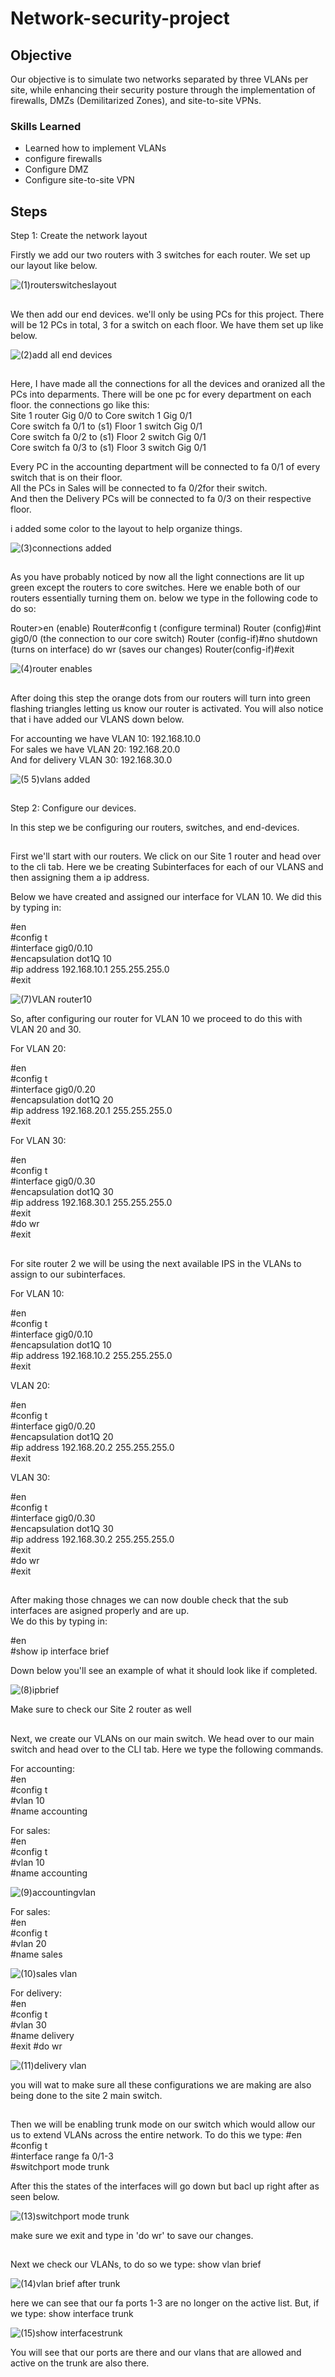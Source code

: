 # Network-security-project

## Objective

Our objective is to simulate two networks separated by three VLANs per site, while enhancing their security posture through the implementation of firewalls, DMZs (Demilitarized Zones), and site-to-site VPNs. 

### Skills Learned

- Learned how to implement VLANs
- configure firewalls
- Configure DMZ
- Configure site-to-site VPN

## Steps

Step 1:
Create the network layout

Firstly we add our two routers with 3 switches for each router. We set up our layout like below.
 
![(1)routerswitcheslayout](https://github.com/user-attachments/assets/855dfab8-c967-434a-8cbb-6ae8581f033b)

##

We then add our end devices. we'll only be using PCs for this project. There will be 12 PCs in total, 3 for a switch on each floor. We have them set up like below.

![(2)add all end devices](https://github.com/user-attachments/assets/90da6bad-c85d-4433-b8a0-25b887320e75)


##

Here, I have made all the connections for all the devices and oranized all the PCs into deparments. There will be one pc for every department on each floor. the connections go like this:<br>
Site 1 router Gig 0/0 to Core switch 1 Gig 0/1<br>
Core switch fa 0/1 to (s1) Floor 1 switch Gig 0/1<br>
Core switch fa 0/2 to (s1) Floor 2 switch Gig 0/1<br>
Core switch fa 0/3 to (s1) Floor 3 switch Gig 0/1<br>

Every PC in the accounting department will be connected to fa 0/1 of every switch that is on their floor.<br>
All the PCs in Sales will be connected to fa 0/2for their switch.<br>
And then the Delivery PCs will be connected to fa 0/3 on their respective floor.

i added some color to the layout to help organize things.

![(3)connections added](https://github.com/user-attachments/assets/1e699768-2e36-41b1-82bd-95d7e006eea1)


##

As you have probably noticed by now all the light connections are lit up green except the routers to core switches. Here we enable both of our routers essentially turning them on. below we type in the following code to do so:

Router>en (enable)
Router#config t (configure terminal)
Router (config)#int gig0/0 (the connection to our core switch)
Router (config-if)#no shutdown (turns on interface) 
do wr (saves our changes)
Router(config-if)#exit 

![(4)router enables](https://github.com/user-attachments/assets/5d944e46-fdc5-4c39-a8d3-aa7e277afe0a)

##

After doing this step the orange dots from our routers will turn into green flashing triangles letting us know our router is activated. You will also notice that i have added our VLANS down below. <BR>

For accounting we have VLAN 10: 192.168.10.0 <BR>
For sales we have VLAN 20: 192.168.20.0<BR>
And for delivery VLAN 30: 192.168.30.0

![(5 5)vlans added](https://github.com/user-attachments/assets/416c9c79-5b8f-4374-b0d8-1a012b623361)


##

Step 2:
Configure our devices.

In this step we be configuring our routers, switches, and end-devices.

##

First we'll start with our routers. We click on our Site 1 router and head over to the cli tab. Here we be creating Subinterfaces for each of our VLANS and then assigning them a ip address.<br>

Below we have created and assigned our interface for VLAN 10. We did this by typing in:

#en<br>
#config t<br>
#interface gig0/0.10<br>
#encapsulation dot1Q 10<br>
#ip address 192.168.10.1 255.255.255.0<br>
#exit

![(7)VLAN router10](https://github.com/user-attachments/assets/dba0d86d-2522-44e8-8f64-c6bce489649d)

So, after configuring our router for VLAN 10 we proceed to do this with VLAN 20 and 30. 

For VLAN 20:

#en<br>
#config t<br>
#interface gig0/0.20<br>
#encapsulation dot1Q 20<br>
#ip address 192.168.20.1 255.255.255.0<br>
#exit

For VLAN 30:

#en<br>
#config t<br>
#interface gig0/0.30<br>
#encapsulation dot1Q 30<br>
#ip address 192.168.30.1 255.255.255.0<br>
#exit<br>
#do wr<br>
#exit

## 

For site router 2 we will be using the next available IPS in the VLANs to assign to our subinterfaces.

For VLAN 10:

#en<br>
#config t<br>
#interface gig0/0.10<br>
#encapsulation dot1Q 10<br>
#ip address 192.168.10.2 255.255.255.0<br>
#exit

VLAN 20:

#en<br>
#config t<br>
#interface gig0/0.20<br>
#encapsulation dot1Q 20<br>
#ip address 192.168.20.2 255.255.255.0<br>
#exit

VLAN 30:

#en<br>
#config t<br>
#interface gig0/0.30<br>
#encapsulation dot1Q 30<br>
#ip address 192.168.30.2 255.255.255.0<br>
#exit<br>
#do wr<br>
#exit

##

After making those chnages we can now double check that the sub interfaces are asigned properly and are up. <br>
We do this by typing in:

#en<br>
#show ip interface brief

Down below you'll see an example of what it should look like if completed.

![(8)ipbrief](https://github.com/user-attachments/assets/2794b869-793a-4beb-adec-f251e5f10a6e)

Make sure to check our Site 2 router as well

##

Next, we create our VLANs on our main switch. We head over to our main switch and head over to the CLI tab. Here we type the following commands.<br>

For accounting:<br>
#en<br>
#config t<br>
#vlan 10<br> 
#name accounting<br>

For sales:<br>
#en<br>
#config t<br>
#vlan 10<br> 
#name accounting<br>

![(9)accountingvlan](https://github.com/user-attachments/assets/258cb7f6-a2ab-41f1-9d3b-cdc61645c2e5)

For sales:<br>
#en<br>
#config t<br>
#vlan 20<br> 
#name sales<br>

![(10)sales vlan](https://github.com/user-attachments/assets/5c5c9419-809a-413a-be58-0309b4bda32a)

For delivery:<br>
#en<br>
#config t<br>
#vlan 30<br> 
#name delivery<br>
#exit
#do wr

![(11)delivery vlan](https://github.com/user-attachments/assets/aeb1c39a-b0fc-45c6-baad-8d12e261cf82)

you will wat to make sure all these configurations we are making are also being done to the site 2 main switch.

##

Then we will be enabling trunk mode on our switch which would allow our us to extend VLANs across the entire network. To do this we type:<rb>
#en<br>
#config t<br>
#interface range fa 0/1-3<br>
#switchport mode trunk<br>

After this the states of the interfaces will go down but bacl up right after as seen below.

![(13)switchport mode trunk](https://github.com/user-attachments/assets/c218cd0f-9f57-4e60-a318-5797c23ceb79)

make sure we exit and type in 'do wr' to save our changes.

##

Next we check our VLANs, to do so we type: show vlan brief 

![(14)vlan brief after trunk](https://github.com/user-attachments/assets/f6d679bd-710a-41cd-8135-42615ee7e87c)

here we can see that our fa ports 1-3 are no longer on the active list. But, if we type: show interface trunk

![(15)show interfacestrunk](https://github.com/user-attachments/assets/f4c62460-35f6-456c-aaa6-25500ed90991)

You will see that our ports are there and our vlans that are allowed and active on the trunk are also there.

##
